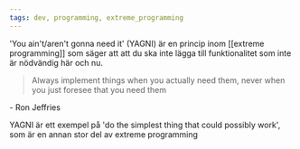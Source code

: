 ```yaml
---
tags: dev, programming, extreme_programming
---
```


'You ain't/aren't gonna need it' (YAGNI) är en princip inom [[extreme programming]]
som säger att att du ska inte lägga till funktionalitet som inte är nödvändig här och nu.

> Always implement things when you actually need them, never when you just foresee that you need them

\- Ron Jeffries

YAGNI är ett exempel på 'do the simplest thing that could possibly work', som är en annan stor del av extreme programming